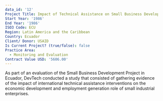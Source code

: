 ```yaml
---
data_id: '12'
Project Title: Impact of Technical Assistance on Small Business Development
Start Year: '1986'
End Year: '1986'
ISO3 Code: ECU
Region: Latin America and the Caribbean
Country: Ecuador
Client/ Donor: USAID
Is Current Project? (true/false): false
Practice Area:
  - Monitoring and Evaluation
Contract Value USD: '5606.00'
---
```

As part of an evaluation of the Small Business Development Project in Ecuador, DevTech conducted a study that consisted of gathering evidence of the impact of international technical assistance interventions on the economic development and employment generation role of small industrial enterprises.
